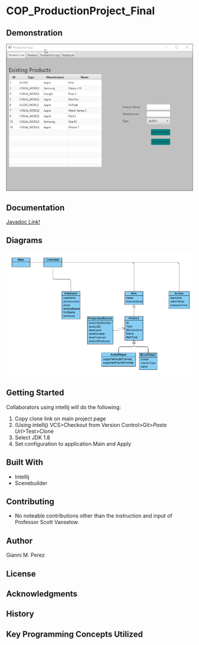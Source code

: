 # COP_ProductionProject_Final




## Demonstration
![Alt text](K0bHiejnQJ.gif)


## Documentation
[Javadoc Link!](https://giannimperez.github.io/COP_ProductionProject_Final/index.html)


## Diagrams
![Alt text](ClassDiagram.PNG)


## Getting Started
Collaborators using intellij will do the following:
1. Copy clone link on main project page
2. (Using intellij) VCS>Checkout from Version Control>Git>*Paste Url*>Test>Clone
3. Select JDK 1.8
4. Set configuration to application.Main and Apply


## Built With
* Intellij
* Scenebuilder


## Contributing
* No noteable contributions other than the instruction and input of Professor Scott Vanselow.


## Author
Gianni M. Perez


## License



## Acknowledgments


## History


## Key Programming Concepts Utilized


